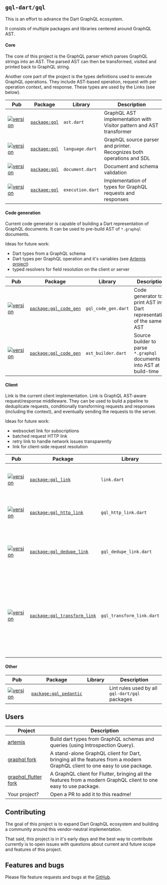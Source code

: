 ## `gql-dart/gql` 

This is an effort to advance the Dart GraphQL ecosystem.

It consists of multiple packages and libraries centered around GraphQL AST.

#### Core

The core of this project is the GraphQL parser which parses GraphQL strings into an AST. The parsed AST can then be transformed, visited and printed back to GraphQL string.

Another core part of the project is the types definitions used to execute GraphQL operations. They include AST-based operation, request with per operation context, and response. These types are used by the Links (see below).

| Pub | Package | Library | Description |
|-----|---------|---------|-------------|
| [![version][package:gql:version]][package:gql] | [`package:gql`][package:gql:source] | `ast.dart` | GraphQL AST implementation with Visitor pattern and AST transformer |
| [![version][package:gql:version]][package:gql] | [`package:gql`][package:gql:source] | `language.dart` | GraphQL source parser and printer. Recognizes both operations and SDL |
| [![version][package:gql:version]][package:gql] | [`package:gql`][package:gql:source] | `document.dart` | Document and schema validation |
| [![version][package:gql:version]][package:gql] | [`package:gql`][package:gql:source] | `execution.dart` | Implementation of types for GraphQL requests and responses |

#### Code generation

Current code generator is capable of building a Dart representation of GraphQL documents. It can be used to pre-build AST of `*.graphql` documents.

Ideas for future work:
- Dart types from a GraphQL schema
- Dart types per GraphQL operation and it's variables (see [Artemis project][artemis])
- typed resolvers for field resolution on the client or server

| Pub | Package | Library | Description |
|-----|---------|---------|-------------|
| [![version][package:gql_code_gen:version]][package:gql_code_gen] | [`package:gql_code_gen`][package:gql_code_gen:source] | `gql_code_gen.dart` | Code generator to print AST into Dart representation of the same AST |
| [![version][package:gql_code_gen:version]][package:gql_code_gen] | [`package:gql_code_gen`][package:gql_code_gen:source] | `ast_builder.dart` | Source builder to parse `*.graphql` documents into AST at build-time |

#### Client

Link is the current client implementation. Link is GraphQL AST-aware request/response middleware. They can be used to build a pipeline to deduplicate requests, conditionally transforming requests and responses (including the context), and eventually sending the requests to the server.

Ideas for future work:
- websocket link for subscriptions
- batched request HTTP link
- retry link to handle network issues transparently
- link for client-side request resolution 

| Pub | Package | Library | Description |
|-----|---------|---------|-------------|
| [![version][package:gql_link:version]][package:gql_link] | [`package:gql_link`][package:gql_link:source] | `link.dart` | Base for modular GraphQL execution interface |
| [![version][package:gql_http_link:version]][package:gql_http_link] | [`package:gql_http_link`][package:gql_http_link:source] | `gql_http_link.dart` | Link to execute GraphQL requests via HTTP |
| [![version][package:gql_dedupe_link:version]][package:gql_dedupe_link] | [`package:gql_dedupe_link`][package:gql_dedupe_link:source] | `gql_dedupe_link.dart` | De-duplicating Link to avoid execution of identical requests |
| [![version][package:gql_transform_link:version]][package:gql_transform_link] | [`package:gql_transform_link`][package:gql_transform_link:source] | `gql_transform_link.dart` | GQL Link to transform Requests and Responses. May be used to update context, document, variables, data, errors, etc. |

#### Other

| Pub | Package | Library | Description |
|-----|---------|---------|-------------|
| [![version][package:gql_pedantic:version]][package:gql_pedantic] | [`package:gql_pedantic`][package:gql_pedantic:source] |  | Lint rules used by all `gql-dart/gql` packages |


[package:gql:source]: ./gql/README.md
[package:gql]: https://pub.dartlang.org/packages/gql
[package:gql:version]: https://img.shields.io/pub/v/gql.svg?style=flat-square 
[package:gql_link:source]: ./gql_link/README.md
[package:gql_link]: https://pub.dartlang.org/packages/gql_link
[package:gql_link:version]: https://img.shields.io/pub/v/gql_link.svg?style=flat-square 
[package:gql_http_link:source]: ./gql_http_link/README.md
[package:gql_http_link]: https://pub.dartlang.org/packages/gql_http_link
[package:gql_http_link:version]: https://img.shields.io/pub/v/gql_http_link.svg?style=flat-square 
[package:gql_code_gen:source]: ./gql_code_gen/README.md
[package:gql_code_gen]: https://pub.dartlang.org/packages/gql_code_gen
[package:gql_code_gen:version]: https://img.shields.io/pub/v/gql_code_gen.svg?style=flat-square 
[package:gql_dedupe_link:source]: ./gql_dedupe_link/README.md
[package:gql_dedupe_link]: https://pub.dartlang.org/packages/gql_dedupe_link
[package:gql_transform_link:version]: https://img.shields.io/pub/v/gql_transform_link.svg?style=flat-square 
[package:gql_transform_link:source]: ./gql_transform_link/README.md
[package:gql_transform_link]: https://pub.dartlang.org/packages/gql_transform_link
[package:gql_dedupe_link:version]: https://img.shields.io/pub/v/gql_dedupe_link.svg?style=flat-square 
[package:gql_pedantic:source]: ./gql_pedantic/README.md
[package:gql_pedantic]: https://pub.dartlang.org/packages/gql_pedantic
[package:gql_pedantic:version]: https://img.shields.io/pub/v/gql_pedantic.svg?style=flat-square 


## Users

| Project | Description |
|---------|-------------|
| [artemis][artemis] | Build dart types from GraphQL schemas and queries (using Introspection Query). | 
| [graphql fork][graphql_flutter] | A stand-alone GraphQL client for Dart, bringing all the features from a modern GraphQL client to one easy to use package. |
| [graphql_flutter fork][graphql_flutter] | A GraphQL client for Flutter, bringing all the features from a modern GraphQL client to one easy to use package. |
| Your project? | Open a PR to add it to this readme! |

[artemis]: https://github.com/comigor/artemis
[graphql_flutter]: https://github.com/zino-app/graphql-flutter/pull/414

## Contributing

The goal of this project is to expand Dart GraphQL ecosystem
and building a community around this vendor-neutral implementation.

That said, this project is in it's early days and the best
way to contribute currently is to open issues with questions
about current and future scope and features of this project.

## Features and bugs

Please file feature requests and bugs at the [GitHub][tracker].

[tracker]: https://github.com/gql-dart/gql/issues
